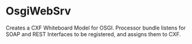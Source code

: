 OsgiWebSrv
==========

Creates a CXF Whiteboard Model for OSGI.  Processor bundle listens for SOAP and REST Interfaces to be registered, and assigns them to CXF.
